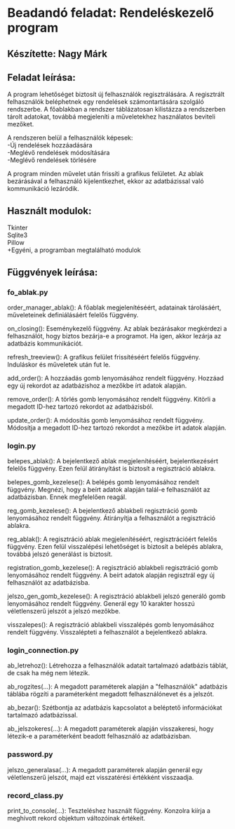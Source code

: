 # Beadandó feladat: Rendeléskezelő program
## Készítette: Nagy Márk

## Feladat leírása:

A program lehetőséget biztosít új felhasználók regisztrálására.
A regisztrált felhasználók beléphetnek egy rendelések számontartására szolgáló rendszerbe.
A főablakban a rendszer táblázatosan kilistázza a rendszerben tárolt adatokat, továbbá megjeleníti a műveletekhez használatos beviteli mezőket.  
  
A rendszeren belül a felhasználók képesek:  
-Új rendelések hozzáadására  
-Meglévő rendelések módosítására  
-Meglévő rendelések törlésére  
  
A program minden művelet után frissíti a grafikus felületet.
Az ablak bezárásával a felhasználó kijelentkezhet, ekkor az adatbázissal való kommunikáció lezáródik.

## Használt modulok:
  
Tkinter  
Sqlite3  
Pillow  
+Egyéni, a programban megtalálható modulok  

## Függvények leírása:

### fo_ablak.py

order_manager_ablak(): A főablak megjelenítéséért, adatainak tárolásáért, műveleteinek definiálásáért felelős függvény.  
  
on_closing(): Eseménykezelő függvény. Az ablak bezárásakor megkérdezi a felhasználót, hogy biztos bezárja-e a programot. Ha igen, akkor lezárja az adatbázis kommunikációt.  
  
refresh_treeview(): A grafikus felület frissítéséért felelős függvény. Induláskor és műveletek után fut le.  
  
add_order(): A hozzáadás gomb lenyomásához rendelt függvény. Hozzáad egy új rekordot az adatbázishoz a mezőkbe írt adatok alapján.  
  
remove_order(): A törlés gomb lenyomásához rendelt függvény. Kitörli a megadott ID-hez tartozó rekordot az adatbázisból.  
  
update_order(): A módosítás gomb lenyomásához rendelt függvény. Módosítja a megadott ID-hez tartozó rekordot a mezőkbe írt adatok alapján.  
  

### login.py

belepes_ablak(): A bejelentkező ablak megjelenítéséért, bejelentkezésért felelős függvény. Ezen felül átirányítást is biztosít a regisztráció ablakra.  
  
belepes_gomb_kezelese(): A belépés gomb lenyomásához rendelt függvény. Megnézi, hogy a beírt adatok alapján talál-e felhasználót az adatbázisban. Ennek megfelelően reagál.  
  
reg_gomb_kezelese(): A bejelentkező ablakbeli regisztráció gomb lenyomásához rendelt függvény. Átirányítja a felhasználót a regisztráció ablakra.  
  
reg_ablak(): A regisztráció ablak megjelenítéséért, regisztrációért felelős függvény. Ezen felül visszalépési lehetőséget is biztosít a belépés ablakra, továbbá jelszó generálást is biztosít.  
  
registration_gomb_kezelese(): A regisztráció ablakbeli regisztráció gomb lenyomásához rendelt függvény. A beírt adatok alapján regisztrál egy új felhasználót az adatbázisba.  
  
jelszo_gen_gomb_kezelese(): A regisztráció ablakbeli jelszó generáló gomb lenyomásához rendelt függvény. Generál egy 10 karakter hosszú véletlenszerű jelszót a jelszó mezőkbe.  
  
visszalepes(): A regisztráció ablakbeli visszalépés gomb lenyomásához rendelt függvény. Visszalépteti a felhasználót a bejelentkező ablakra.  
  

### login_connection.py

ab_letrehoz(): Létrehozza a felhasználók adatait tartalmazó adatbázis táblát, de csak ha még nem létezik.  
  
ab_rogzites(...): A megadott paraméterek alapján a "felhasználók" adatbázis táblába rögzíti a paraméterként megadott felhasználónevet és a jelszót.  
  
ab_bezar(): Szétbontja az adatbázis kapcsolatot a beléptető információkat tartalmazó adatbázissal.  
  
ab_jelszokeres(...): A megadott paraméterek alapján visszakeresi, hogy létezik-e a paraméterként beadott felhasználó az adatbázisban.  
  

### password.py

jelszo_generalasa(...): A megadott paraméterek alapján generál egy véletlenszerű jelszót, majd ezt visszatérési értékként visszaadja.  
  

### record_class.py

print_to_console(...): Teszteléshez használt függvény. Konzolra kiírja a meghívott rekord objektum változóinak értékeit.  
  

